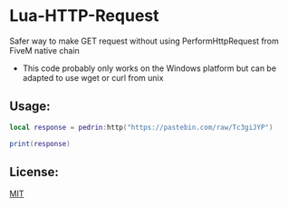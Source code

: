 # Lua-HTTP-Request
Safer way to make GET request without using PerformHttpRequest from FiveM native chain

* This code probably only works on the Windows platform but can be adapted to use wget or curl from unix

## Usage:

```lua
local response = pedrin:http("https://pastebin.com/raw/Tc3giJYP")

print(response)
```

## License:
[MIT](https://choosealicense.com/licenses/mit/)
